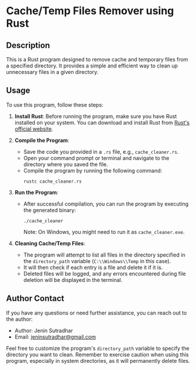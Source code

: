 # Cache/Temp Files Remover using Rust

## Description
This is a Rust program designed to remove cache and temporary files from a specified directory. It provides a simple and efficient way to clean up unnecessary files in a given directory.

## Usage
To use this program, follow these steps:

1. **Install Rust**: Before running the program, make sure you have Rust installed on your system. You can download and install Rust from [Rust's official website](https://www.rust-lang.org/).

2. **Compile the Program**:
   - Save the code you provided in a `.rs` file, e.g., `cache_cleaner.rs`.
   - Open your command prompt or terminal and navigate to the directory where you saved the file.
   - Compile the program by running the following command:
     ```shell
     rustc cache_cleaner.rs
     ```

3. **Run the Program**:
   - After successful compilation, you can run the program by executing the generated binary:
     ```shell
     ./cache_cleaner
     ```
     Note: On Windows, you might need to run it as `cache_cleaner.exe`.

4. **Cleaning Cache/Temp Files**:
   - The program will attempt to list all files in the directory specified in the `directory_path` variable (`C:\\Windows\\Temp` in this case).
   - It will then check if each entry is a file and delete it if it is.
   - Deleted files will be logged, and any errors encountered during file deletion will be displayed in the terminal.

## Author Contact
If you have any questions or need further assistance, you can reach out to the author:
- Author: Jenin Sutradhar
- Email: jeninsutradhar@gmail.com

Feel free to customize the program's `directory_path` variable to specify the directory you want to clean. Remember to exercise caution when using this program, especially in system directories, as it will permanently delete files.
